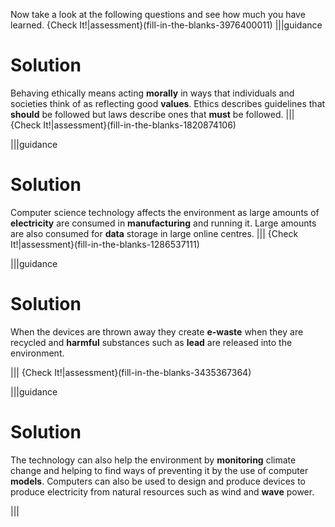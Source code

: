 Now take a look at the following questions and see how much you have learned.
{Check It!|assessment}(fill-in-the-blanks-3976400011)
|||guidance
# Solution
Behaving ethically means acting **morally** in ways that individuals and societies think of as reflecting good **values**. 
Ethics describes guidelines that **should** be followed but laws describe ones that **must** be followed.
|||
{Check It!|assessment}(fill-in-the-blanks-1820874106)

|||guidance
# Solution
Computer science technology affects the environment as large amounts of **electricity** are consumed in **manufacturing** and running it. Large amounts are also consumed for **data** storage in large online centres.
|||
{Check It!|assessment}(fill-in-the-blanks-1286537111)

|||guidance
# Solution
When the devices are thrown away they create **e-waste** when they are recycled and **harmful** substances such as **lead** are released into the environment.

|||
{Check It!|assessment}(fill-in-the-blanks-3435367364)

|||guidance
# Solution
The technology can also help the environment by **monitoring** climate change and helping to find ways of preventing it by the use of computer **models**.
Computers can also be used to design and produce devices to produce electricity from natural resources such as wind and **wave** power.

|||
